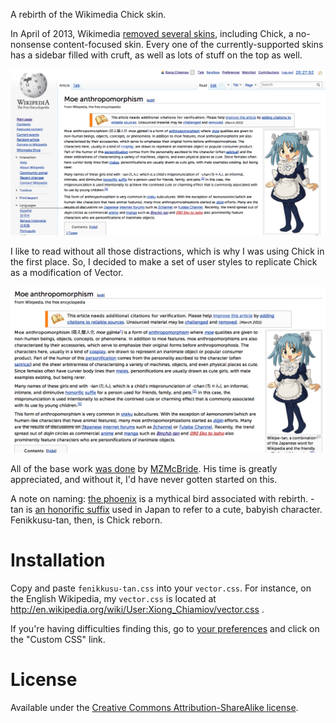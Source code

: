 A rebirth of the Wikimedia Chick skin.

In April of 2013, Wikimedia [removed several skins], including Chick, a
no-nonsense content-focused skin.  Every one of the currently-supported skins
has a sidebar filled with cruft, as well as lots of stuff on the top as well.

![Vector, the default skin](vector.png)

I like to read without all those distractions, which is why I was using Chick
in the first place.  So, I decided to make a set of user styles to replicate
Chick as a modification of Vector.

![Fenikkusu-tan](fenikkusu-tan.png)

All of the base work [was done] by [MZMcBride].  His time is greatly
appreciated, and without it, I'd have never gotten started on this.

A note on naming: [the phoenix] is a mythical bird associated with rebirth.
-tan is [an honorific suffix] used in Japan to refer to a cute, babyish
character.  Fenikkusu-tan, then, is Chick reborn.

# Installation

Copy and paste `fenikkusu-tan.css` into your `vector.css`.  For instance, on
the English Wikipedia, my `vector.css` is located at
http://en.wikipedia.org/wiki/User:Xiong_Chiamiov/vector.css .

If you're having difficulties finding this, go to [your preferences] and click
on the "Custom CSS" link.

# License

Available under the [Creative Commons Attribution-ShareAlike license][by-sa].

[removed several skins]: https://meta.wikimedia.org/wiki/Turning_off_outdated_skins
[was done]: https://meta.wikimedia.org/wiki/Tech/Archives/2013#Move_sidebar_links_to_bottom_.28similar_to_MySkin.29
[MZMcBride]: https://meta.wikimedia.org/wiki/User:MZMcBride
[the phoenix]: http://en.wikipedia.org/wiki/Phoenix_(mythology)
[an honorific suffix]: http://en.wikipedia.org/wiki/Japanese_honorifics
[your preferences]: http://en.wikipedia.org/wiki/Special:Preferences#mw-prefsection-rendering
[by-sa]: https://creativecommons.org/licenses/by-sa/3.0/


